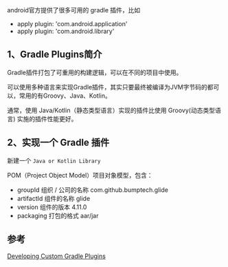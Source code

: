 

android官方提供了很多可用的 gradle 插件，比如
- apply plugin: 'com.android.application'
- apply plugin: 'com.android.library'

## 1、Gradle Plugins简介 

Gradle插件打包了可重用的构建逻辑，可以在不同的项目中使用。

可以使用多种语言来实现Gradle插件，其实只要最终被编译为JVM字节码的都可以，常用的有Groovy、Java、Kotlin。

通常，使用 Java/Kotlin（静态类型语言）实现的插件比使用 Groovy(动态类型语言) 实施的插件性能更好。

## 2、实现一个 Gradle 插件
新建一个 `Java or Kotlin Library` 

POM（Project Object Model）项目对象模型，包含：
- groupId	组织 / 公司的名称	com.github.bumptech.glide
- artifactId	组件的名称	glide
- version	组件的版本	4.11.0
- packaging	打包的格式	aar/jar

## 参考

[Developing Custom Gradle Plugins](https://docs.gradle.org/current/userguide/custom_plugins.html)
